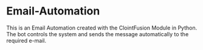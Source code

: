 # Email-Automation
This is an Email Automation created with the ClointFusion Module in Python.
The bot controls the system and sends the message automatically to the required e-mail.
